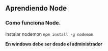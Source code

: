 ## Aprendiendo Node

### Como funciona Node. 
instalar nodemon `npm install -g nodemon`

**En windows debe ser desde el administrador** 

